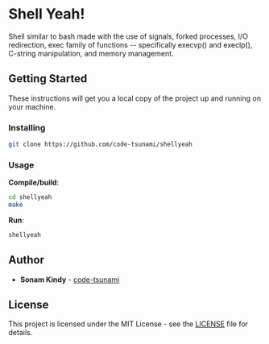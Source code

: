 # Shell Yeah!

Shell similar to bash made with the use of signals, forked processes, I/O redirection, exec family of functions -- specifically execvp() and execlp(), C-string manipulation, and memory management. 

## Getting Started

These instructions will get you a local copy of the project up and running on your machine.

### Installing
```sh
git clone https://github.com/code-tsunami/shellyeah
```

### Usage

**Compile/build**:
```sh
cd shellyeah
make
```

**Run**:
```sh
shellyeah
```

<!-- ## Built With

* [text](http://somelink.com) - what it was -->

## Author

* **Sonam Kindy** - [code-tsunami](https://github.com/code-tsunami)

<!-- ## Acknowledgments (Resources)

* Inspiration
* Code used
* etc. -->

## License

This project is licensed under the MIT License - see the [LICENSE](LICENSE) file for details.
